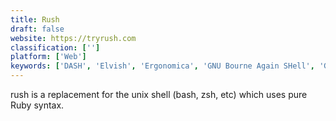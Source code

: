 ```yaml
---
title: Rush
draft: false 
website: https://tryrush.com
classification: ['']
platform: ['Web']
keywords: ['DASH', 'Elvish', 'Ergonomica', 'GNU Bourne Again SHell', 'Google Shopping', 'Instacart', 'KornShell', 'Nu Shell', 'Padlet Briefcase', 'PuTTY', 'Tcl', 'Walmart', 'Xiki', 'eltclsh', 'fish', 'fshell', 'rc - a shell', 'sash', 'win-bash', 'zplugin', 'zsh']
---
```

rush is a replacement for the unix shell (bash, zsh, etc) which uses pure Ruby syntax.